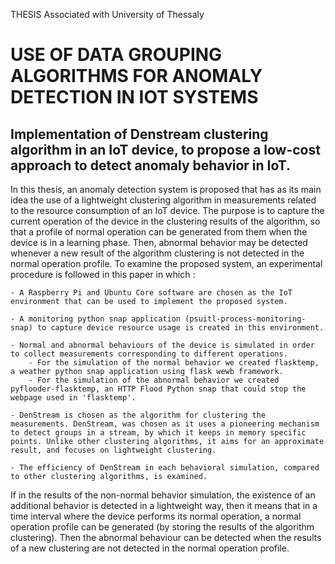 THESIS Associated with University of Thessaly

# USE OF DATA GROUPING ALGORITHMS FOR ANOMALY DETECTION IN IOT SYSTEMS

##  Implementation of Denstream clustering algorithm in an IoT device, to propose a low-cost approach to detect anomaly behavior in IoT.

In this thesis, an anomaly detection system is proposed that has as its main idea the use of a lightweight clustering algorithm in measurements related to the resource consumption of an IoT device. The purpose is to capture the current operation of the device in the clustering results of the algorithm, so that a profile of normal operation can be generated from them when the device is in a learning phase. Then, abnormal behavior may be detected whenever a new result of the algorithm clustering is not detected in the normal operation profile.
To examine the proposed system, an experimental procedure is followed in this paper in which :

    - A Raspberry Pi and Ubuntu Core software are chosen as the IoT environment that can be used to implement the proposed system.
    
    - A monitoring python snap application (psuitl-process-monitoring-snap) to capture device resource usage is created in this environment.
    
    - Normal and abnormal behaviours of the device is simulated in order to collect measurements corresponding to different operations.
        - For the simulation of the normal behavior we created flasktemp, a weather python snap application using flask wewb framework.
        - For the simulation of the abnormal behavior we created pyflooder-flasktemp, an HTTP Flood Python snap that could stop the webpage used in 'flasktemp'.
        
    - DenStream is chosen as the algorithm for clustering the measurements. DenStream, was chosen as it uses a pioneering mechanism to detect groups in a stream, by which it keeps in memory specific points. Unlike other clustering algorithms, it aims for an approximate result, and focuses on lightweight clustering.
    
    - The efficiency of DenStream in each behavioral simulation, compared to other clustering algorithms, is examined. 
      
If in the results of the non-normal behavior simulation, the existence of an additional behavior is detected in a lightweight way, then it means that in a time interval where the device performs its normal operation, a normal operation profile can be generated (by storing the results of the algorithm clustering). Then the abnormal behaviour can be detected when the results of a new clustering are not detected in the normal operation profile.

